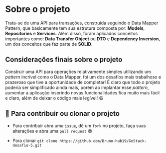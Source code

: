 # Sobre o projeto

Trata-se de uma API para transações, construída seguindo o Data Mapper Pattern, que basicamente tem sua estrutura composta por: **Models**, **Repositories** e **Services**. Além disso, foram aplicados conceitos importantes como: **Data Transfer Object** ou **DTO** e **Dependency Inversion**, um dos conceitos que faz parte de **SOLID**.

## Considerações finais sobre o projeto

Construir uma API para operações relativamente simples utilizando um _pattern_ incrível como o Data Mapper, foi um dos desafios mais trabalhoso e prazeroso que tive a oportunidade de completar! É claro que todo o projeto poderia ser simplificado ainda mais, porém ao implantar esse _pattern_, aumentar a aplicação inserindo novas funcionalidades fica muito mais fácil e claro, além de deixar o código mais legível! :satisfied:

## :pushpin: Para contribuir ou clonar o projeto

- Para contribuir abra uma `issue`, dê um `fork` no projeto, faça suas alterações e abra uma `pull request` :satisfied:

- Para clonar `git clone https://github.com/Bruno-hub19/GoStack-desafio-5.git`
